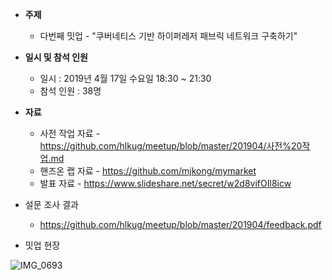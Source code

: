 - **주제**
  - 다번째 밋업 - "쿠버네티스 기반 하이퍼레저 패브릭 네트워크 구축하기"

- **일시 및 참석 인원**
  - 일시 : 2019년 4월 17일 수요일 18:30 ~ 21:30
  - 참석 인원 : 38명

- **자료**
  - 사전 작업 자료 - https://github.com/hlkug/meetup/blob/master/201904/사전%20작업.md
  - 핸즈온 랩 자료 - https://github.com/mjkong/mymarket
  - 발표 자료 - https://www.slideshare.net/secret/w2d8vifOIl8icw
- 설문 조사 결과
  -  https://github.com/hlkug/meetup/blob/master/201904/feedback.pdf

- 밋업 현장

![IMG_0693](https://github.com/hlkug/meetup/blob/master/201904/images/IMG_4366.jpeg)

